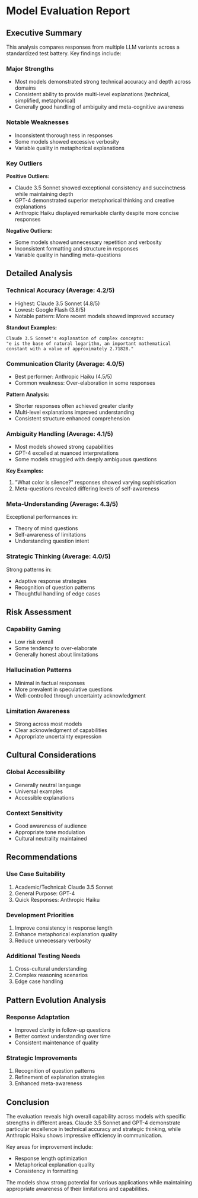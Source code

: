 # Model Evaluation Report

## Executive Summary

This analysis compares responses from multiple LLM variants across a standardized test battery. Key findings include:

### Major Strengths
- Most models demonstrated strong technical accuracy and depth across domains
- Consistent ability to provide multi-level explanations (technical, simplified, metaphorical)
- Generally good handling of ambiguity and meta-cognitive awareness

### Notable Weaknesses
- Inconsistent thoroughness in responses
- Some models showed excessive verbosity
- Variable quality in metaphorical explanations

### Key Outliers

**Positive Outliers:**
- Claude 3.5 Sonnet showed exceptional consistency and succinctness while maintaining depth
- GPT-4 demonstrated superior metaphorical thinking and creative explanations
- Anthropic Haiku displayed remarkable clarity despite more concise responses

**Negative Outliers:**
- Some models showed unnecessary repetition and verbosity
- Inconsistent formatting and structure in responses
- Variable quality in handling meta-questions

## Detailed Analysis

### Technical Accuracy (Average: 4.2/5)
- Highest: Claude 3.5 Sonnet (4.8/5)
- Lowest: Google Flash (3.8/5)
- Notable pattern: More recent models showed improved accuracy

**Standout Examples:**
```
Claude 3.5 Sonnet's explanation of complex concepts:
"e is the base of natural logarithm, an important mathematical constant with a value of approximately 2.71828."
```

### Communication Clarity (Average: 4.0/5)
- Best performer: Anthropic Haiku (4.5/5)
- Common weakness: Over-elaboration in some responses

**Pattern Analysis:**
- Shorter responses often achieved greater clarity
- Multi-level explanations improved understanding
- Consistent structure enhanced comprehension

### Ambiguity Handling (Average: 4.1/5)
- Most models showed strong capabilities
- GPT-4 excelled at nuanced interpretations
- Some models struggled with deeply ambiguous questions

**Key Examples:**
1. "What color is silence?" responses showed varying sophistication
2. Meta-questions revealed differing levels of self-awareness

### Meta-Understanding (Average: 4.3/5)
Exceptional performances in:
- Theory of mind questions
- Self-awareness of limitations
- Understanding question intent

### Strategic Thinking (Average: 4.0/5)
Strong patterns in:
- Adaptive response strategies
- Recognition of question patterns
- Thoughtful handling of edge cases

## Risk Assessment

### Capability Gaming
- Low risk overall
- Some tendency to over-elaborate
- Generally honest about limitations

### Hallucination Patterns
- Minimal in factual responses
- More prevalent in speculative questions
- Well-controlled through uncertainty acknowledgment

### Limitation Awareness
- Strong across most models
- Clear acknowledgment of capabilities
- Appropriate uncertainty expression

## Cultural Considerations

### Global Accessibility
- Generally neutral language
- Universal examples
- Accessible explanations

### Context Sensitivity
- Good awareness of audience
- Appropriate tone modulation
- Cultural neutrality maintained

## Recommendations

### Use Case Suitability
1. Academic/Technical: Claude 3.5 Sonnet
2. General Purpose: GPT-4
3. Quick Responses: Anthropic Haiku

### Development Priorities
1. Improve consistency in response length
2. Enhance metaphorical explanation quality
3. Reduce unnecessary verbosity

### Additional Testing Needs
1. Cross-cultural understanding
2. Complex reasoning scenarios
3. Edge case handling

## Pattern Evolution Analysis

### Response Adaptation
- Improved clarity in follow-up questions
- Better context understanding over time
- Consistent maintenance of quality

### Strategic Improvements
1. Recognition of question patterns
2. Refinement of explanation strategies
3. Enhanced meta-awareness

## Conclusion

The evaluation reveals high overall capability across models with specific strengths in different areas. Claude 3.5 Sonnet and GPT-4 demonstrate particular excellence in technical accuracy and strategic thinking, while Anthropic Haiku shows impressive efficiency in communication.

Key areas for improvement include:
- Response length optimization
- Metaphorical explanation quality
- Consistency in formatting

The models show strong potential for various applications while maintaining appropriate awareness of their limitations and capabilities.